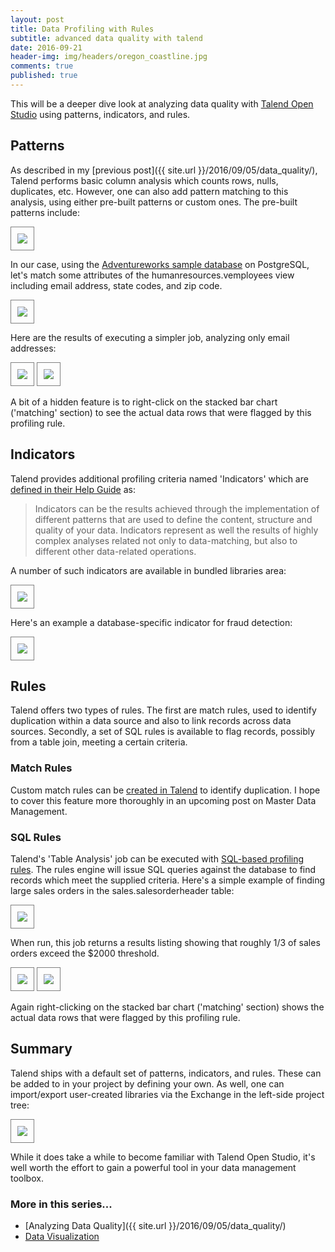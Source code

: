 ```yaml
---
layout: post
title: Data Profiling with Rules
subtitle: advanced data quality with talend
date: 2016-09-21
header-img: img/headers/oregon_coastline.jpg
comments: true
published: true
---
```


This will be a deeper dive look at analyzing data quality with [Talend Open Studio](https://www.talend.com/download/talend-open-studio#t2) using patterns, indicators, and rules.

## Patterns
As described in my [previous post]({{ site.url }}/2016/09/05/data_quality/), Talend performs basic column analysis which counts rows, nulls, duplicates, etc.  However, one can also add pattern matching to this analysis, using either pre-built patterns or custom ones.  The pre-built patterns include:

<img src="{{ site.url }}/img/posts/data_quality_rules_patterns.png" class="img-responsive" style="border: 1px solid gray; padding:10px"/> 

In our case, using the [Adventureworks sample database](https://github.com/lorint/AdventureWorks-for-Postgres) on PostgreSQL, let's match some attributes of the humanresources.vemployees view including email address, state codes, and zip code.

<img src="{{ site.url }}/img/posts/data_quality_rules_pattern_cols.png" class="img-responsive" style="border: 1px solid gray; padding:10px"/> 

Here are the results of executing a simpler job, analyzing only email addresses:

<img src="{{ site.url }}/img/posts/data_quality_rules_email1.png" class="img-responsive" style="border: 1px solid gray; padding:10px"/> 

<img src="{{ site.url }}/img/posts/data_quality_rules_email2.png" class="img-responsive" style="border: 1px solid gray; padding:10px"/> 

A bit of a hidden feature is to right-click on the stacked bar chart ('matching' section) to see the actual data rows that were flagged by this profiling rule.

## Indicators
Talend provides additional profiling criteria named 'Indicators' which are [defined in their Help Guide](https://help.talend.com/display/TalendOpenStudioforDataQualityUserGuide62EN/9.2+Indicators) as:

<blockquote>
Indicators can be the results achieved through the implementation of different patterns that are used to define the content, structure and quality of your data. Indicators represent as well the results of highly complex analyses related not only to data-matching, but also to different other data-related operations.
</blockquote>

A number of such indicators are available in bundled libraries area:

<img src="{{ site.url }}/img/posts/data_quality_rules_indicators.png" class="img-responsive" style="border: 1px solid gray; padding:10px"/> 

Here's an example a database-specific indicator for fraud detection:

<img src="{{ site.url }}/img/posts/data_quality_rules_indicator_fraud.png" class="img-responsive" style="border: 1px solid gray; padding:10px"/> 

## Rules
Talend offers two types of rules.  The first are match rules, used to identify duplication within a data source and also to link records across data sources.  Secondly, a set of SQL rules is available to flag records, possibly from a table join, meeting a certain criteria.

### Match Rules
Custom match rules can be [created in Talend](https://help.talend.com//pages/viewpage.action?pageId=267111065) to identify duplication.  I hope to cover this feature more thoroughly in an upcoming post on Master Data Management.

### SQL Rules
Talend's 'Table Analysis' job can be executed with [SQL-based profiling rules](https://help.talend.com/display/TalendOpenStudioforDataQualityUserGuide62EN/6.2.2+Creating+a+table+analysis+with+SQL+business+rules).  The rules engine will issue SQL queries against the database to find records which meet the supplied criteria.  Here's a simple example of finding large sales orders in the sales.salesorderheader table: 

<img src="{{ site.url }}/img/posts/data_quality_rules_sql1.png" class="img-responsive" style="border: 1px solid gray; padding:10px"/> 

When run, this job returns a results listing showing that roughly 1/3 of sales orders exceed the $2000 threshold.

<img src="{{ site.url }}/img/posts/data_quality_rules_sql2.png" class="img-responsive" style="border: 1px solid gray; padding:10px"/> 

<img src="{{ site.url }}/img/posts/data_quality_rules_sql3.png" class="img-responsive" style="border: 1px solid gray; padding:10px"/> 

Again right-clicking on the stacked bar chart ('matching' section) shows the actual data rows that were flagged by this profiling rule.

## Summary
Talend ships with a default set of patterns, indicators, and rules.  These can be added to in your project by defining your own.  As well, one can import/export user-created libraries via the Exchange in the left-side project tree:

<img src="{{ site.url }}/img/posts/data_quality_rules_exchange.png" class="img-responsive" style="border: 1px solid gray; padding:10px"/> 

While it does take a while to become familiar with Talend Open Studio, it's well worth the effort to gain a powerful tool in your data management toolbox.

### More in this series...
* [Analyzing Data Quality]({{ site.url }}/2016/09/05/data_quality/)
* [Data Visualization]({{site.url}}/2016/10/15/data-viz/)
